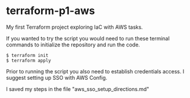 # terraform-p1-aws
My first Terraform project exploring IaC with AWS tasks.

If you wanted to try the script you would need to run these terminal commands to initialize the repository and run the code.

    $ terraform init
    $ terraform apply

Prior to running the script you also need to establish credentials access. I suggest setting up SSO with AWS Config.

I saved my steps in the file "aws_sso_setup_directions.md"